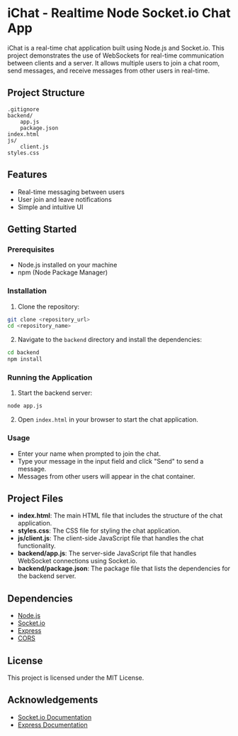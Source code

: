 
# iChat - Realtime Node Socket.io Chat App

iChat is a real-time chat application built using Node.js and Socket.io. This project demonstrates the use of WebSockets for real-time communication between clients and a server. It allows multiple users to join a chat room, send messages, and receive messages from other users in real-time.

## Project Structure

```
.gitignore
backend/
    app.js
    package.json
index.html
js/
    client.js
styles.css
```

## Features

- Real-time messaging between users
- User join and leave notifications
- Simple and intuitive UI

## Getting Started

### Prerequisites

- Node.js installed on your machine
- npm (Node Package Manager)

### Installation

1. Clone the repository:

```sh
git clone <repository_url>
cd <repository_name>
```

2. Navigate to the `backend` directory and install the dependencies:

```sh
cd backend
npm install
```

### Running the Application

1. Start the backend server:

```sh
node app.js
```

2. Open `index.html` in your browser to start the chat application.

### Usage

- Enter your name when prompted to join the chat.
- Type your message in the input field and click "Send" to send a message.
- Messages from other users will appear in the chat container.

## Project Files

- **index.html**: The main HTML file that includes the structure of the chat application.
- **styles.css**: The CSS file for styling the chat application.
- **js/client.js**: The client-side JavaScript file that handles the chat functionality.
- **backend/app.js**: The server-side JavaScript file that handles WebSocket connections using Socket.io.
- **backend/package.json**: The package file that lists the dependencies for the backend server.

## Dependencies

- [Node.js](https://nodejs.org/)
- [Socket.io](https://socket.io/)
- [Express](https://expressjs.com/)
- [CORS](https://www.npmjs.com/package/cors)

## License

This project is licensed under the MIT License.

## Acknowledgements

- [Socket.io Documentation](https://socket.io/docs/)
- [Express Documentation](https://expressjs.com/en/starter/installing.html)
